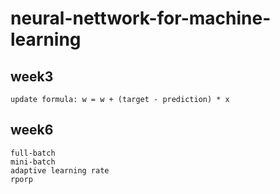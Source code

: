 # neural-nettwork-for-machine-learning
## week3

    update formula: w = w + (target - prediction) * x

## week6
    full-batch
    mini-batch
    adaptive learning rate
    rporp
